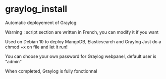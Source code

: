 # graylog_install
Automatic deployement of Graylog

Warning : script section are written in French, you can modify it if you want

Used on Debian 10 to deploy MangoDB, Elasticsearch and Graylog
Just do a chmod +x on file and let it run!

You can choose your own password for Graylog webpanel, default user is "admin"

When completed, Graylog is fully fonctionnal
